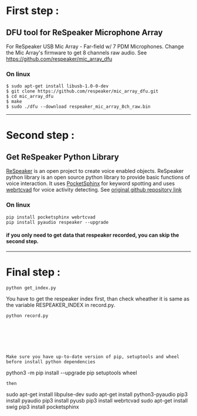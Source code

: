 # First step :
## DFU tool for ReSpeaker Microphone Array
For ReSpeaker USB Mic Array - Far-field w/ 7 PDM Microphones. Change the Mic Array's firmware to get 8 channels raw audio. 
See https://github.com/respeaker/mic_array_dfu
### On linux
```
$ sudo apt-get install libusb-1.0-0-dev 
$ git clone https://github.com/respeaker/mic_array_dfu.git
$ cd mic_array_dfu
$ make
$ sudo ./dfu --download respeaker_mic_array_8ch_raw.bin
```
---
# Second step :
## Get ReSpeaker Python Library
[ReSpeaker](https://respeaker.io/) is an open project to create voice enabled objects. ReSpeaker python library is an open source python library to provide basic functions of voice interaction.
It uses [PocketSphinx](https://github.com/cmusphinx/pocketsphinx) for keyword spotting and uses [webrtcvad](https://github.com/wiseman/py-webrtcvad) for voice activity detecting.
See [original github repository link](https://github.com/respeaker/respeaker_python_library/blob/master/README.md)
### On linux
```
pip install pocketsphinx webrtcvad
pip install pyaudio respeaker --upgrade
```
#### if you only need to get data that respeaker recorded, you can skip the second step.
---
# Final step :
```
python get_index.py
```
You have to get the respeaker index first, than check wheather it is same as the variable RESPEAKER_INDEX in record.py.
```
python record.py
	
	
	




Make sure you have up-to-date version of pip, setuptools and wheel before install python dependencies
```
python3 -m pip install --upgrade pip setuptools wheel
```
then
```
sudo apt-get install libpulse-dev
sudo apt-get install python3-pyaudio
pip3 install pyaudio
pip3 install pyusb
pip3 install webrtcvad
sudo apt-get install swig
pip3 install pocketsphinx
```






